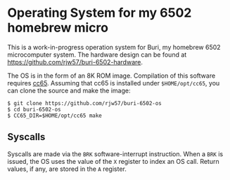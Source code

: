 # Operating System for my 6502 homebrew micro

This is a work-in-progress operation system for Buri, my homebrew 6502
microcomputer system. The hardware design can be found at
https://github.com/rjw57/buri-6502-hardware.

The OS is in the form of an 8K ROM image. Compilation of this software requires
[cc65](https://github.com/cc65/cc65). Assuming that cc65 is installed under
``$HOME/opt/cc65``, you can clone the source and make the image:

```console
$ git clone https://github.com/rjw57/buri-6502-os
$ cd buri-6502-os
$ CC65_DIR=$HOME/opt/cc65 make
```

## Syscalls

Syscalls are made via the `BRK` software-interrupt instruction. When a `BRK` is
issued, the OS uses the value of the `X` register to index an OS call. Return
values, if any, are stored in the `A` register.

